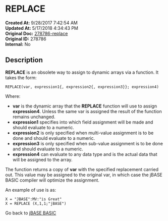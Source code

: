 # REPLACE

**Created At:** 9/28/2017 7:42:54 AM  
**Updated At:** 5/17/2018 4:34:43 PM  
**Original Doc:** [278786-replace](https://docs.jbase.com/36868-jbase-basic/278786-replace)  
**Original ID:** 278786  
**Internal:** No  

## Description

**REPLACE** is an obsolete way to assign to dynamic arrays via a function. It takes the form:

```
REPLACE(var, expression1{, expression2{, expression3}}; expression4)
```

Where:

- **var** is the dynamic array that the **REPLACE** function will use to assign **expression4**. Unless the same var is assigned the result of the function remains unchanged.
- **expression1** specifies into which field assignment will be made and should evaluate to a numeric.
- **expression2** is only specified when multi-value assignment is to be done and should evaluate to a numeric.
- **expression3** is only specified when sub-value assignment is to be done and should evaluate to a numeric.
- **expression4** can evaluate to any data type and is the actual data that will be assigned to the array.

The function returns a copy of **var** with the specified replacement carried out. This value may be assigned to the original var, in which case the jBASE BASIC compiler will optimize the assignment.

An example of use is as:

```
X = "JBASE":MV:"is Great"
X = REPLACE (X,1,1;"jBASE")
```

Go back to [jBASE BASIC](./../jbase-basic-programmers-reference-guide)
